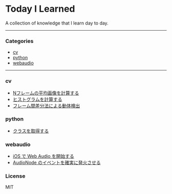 # Today I Learned

A collection of knowledge that I learn day to day.

---

### Categories

* [cv](#cv)
* [python](#python)
* [webaudio](#webaudio)

---

### cv

  - [Nフレームの平均画像を計算する](cv/compute-average-image-in-n-frames.md)
  - [ヒストグラムを計算する](cv/compute-histogram.md)
  - [フレーム間差分法による動体検出](cv/interframe-difference.md)

### python

  - [クラスを取得する](python/get-class.md)

### webaudio

  - [iOS で Web Audio を開始する](webaudio/start-web-audio-in-ios.md)
  - [AudioNode のイベントを確実に発火させる](webaudio/surely-emit-audionode-event.md)


### License
MIT
